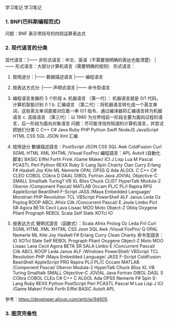 学习笔记
学习笔记
### 1. BNF(巴科斯编程范式)  
问题：BNF 表示带括号的四则运算表达式
### 2. 现代语言的分类
现代语言：|—— 非形式语言：中文、英语（不需要很明确的表达也能清楚）
         |—— 形式语言：大部分计算机语言（需要明确的规则）
形式语言：
1. 按用途分：|—— 数据描述语言
            |—— 编程语言
2. 按表达方式分: |—— 声明式语言
                |—— 命令型语言

3. 编程语言发展的 3 个阶段
 a. 机器语言 （第一代）： 机器语言就是 0/1 代码，计算机智能识别 0 1
 b. 汇编语言  （第二代）：将机器语言转化成一个英文单词，这些英文单词直接对应着一串 0/1 指令，通过编译器将汇编语言转为机器语言
 c. 高级语言   （第三代）：以 1980 为分界线前一阶段主要为面向过程的语言，后一阶段为面向对象语言
问题：尽可能寻找你知道的计算机语言，并尝试把她们分类
C C++ C# Java Ruby PHP Python Swift
NodeJS JavaScript HTML CSS SQL JSON Xml 汇编

1. 按用途分
數據描述語言：PostScript JSON CSS SQL Awk ColdFusion  Curl SGML HTML XML XHTML /Visual FoxPro/
編程語言：APL  Autolt (自動化脚本) BASIC Eiffel Forth Frink /Game Maker/ ICI J Lisp Lua M Pascal PCASTL Perl Python REXX Ruby S-Lang Spin Chairty Clan Curry Erlang F# Haskell Joy Kite ML Nemerle OPAL OPSS Q Ada ALGOL C C++ C# CLEO COBOL CObra D DAAL DIBOL Fortran  Java JOVIAL Objective-C SMALL Smalltalk Turing? VB  XL Bliss Chuck CLIST HyperTalk Modula-2 Oberon /Component Pascal/ MATLAB Occam PL/C PL/I Rapira RPG AppleScript  BeanShell F-Script JASS /Maya Embedded Language/ Mondrian PHP Revolution TCL VBScript PowerShell ALF Janus Leda Oz Poplog ROOP ABCL Afnix Cilk /Concurrent Pascal/ E Joule Limbo Pict SR Agora BETA Cecil Lava Lisaac MOO Moto Object-Z Obliq Oxygene Pliant Prograph REBOL Scala Self Slate XOTcl IO

2. 按表达方式
聲明式語言（函数式）：Scala Afnix Prolog Oz Leda Fril  Curl SGML HTML XML XHTML CSS Json SQL Awk /Visual FoxPro/ Q OPAL Nemerle ML Kite Joy Haskell F# Erlang  Curry Clean Charity
命令型語言：IO XOTcl Slate Self REBOL Prograph Pliant Oxygene Object-Z Moto MOO Lisaac Lava Cecil Agora BETA SR SALA Limbo E /Concurrent Pascal/ Cilk  ABCL ROOP Leda Janus ALF /Windows PowerShell/ VBScript TCL Revolution PHP /Maya Embedded Language/ JASS F-Script ColdFusion BeanShell AppleScript PRG Rapira PL/I PL/C Occam MATLAB /Component Pascal/ Oberon Modula-2 HyperTalk Chuck Bliss XL VB Turing Smalltalk SMALL Objective-C JOVIAL Java Fortran DIBOL DASL S CObra COBOL CLEo C# C++ C ALGOL Ada OPSS Nemerle F# Spin S-Lang Ruby REXX Python PostScript Perl PCASTL Pascal M Lua Lisp J ICI /Game Maker/ Frink Forth Eiffel BASIC Autolt APL

参考：https://developer.aliyun.com/article/94605

### 3. 图灵完备性
